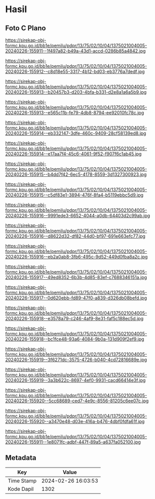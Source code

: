 # Hasil

## Foto C Plano

https://sirekap-obj-formc.kpu.go.id/bb1e/pemilu/pdpr/13/75/02/10/04/1375021004005-20240226-155911--1f497a82-b49a-43d1-accd-0286b85a4842.jpg

https://sirekap-obj-formc.kpu.go.id/bb1e/pemilu/pdpr/13/75/02/10/04/1375021004005-20240226-155912--c8d18e55-3317-4b12-bd03-eb3776a7dedf.jpg

https://sirekap-obj-formc.kpu.go.id/bb1e/pemilu/pdpr/13/75/02/10/04/1375021004005-20240226-155913--b20457b3-d203-4bfa-b331-d2e8a1a6a5b9.jpg

https://sirekap-obj-formc.kpu.go.id/bb1e/pemilu/pdpr/13/75/02/10/04/1375021004005-20240226-155913--e565c11b-fe79-4db8-8794-ee92010fc78c.jpg

https://sirekap-obj-formc.kpu.go.id/bb1e/pemilu/pdpr/13/75/02/10/04/1375021004005-20240226-155914--eb332147-3dfe-460c-9409-28cf58139ed8.jpg

https://sirekap-obj-formc.kpu.go.id/bb1e/pemilu/pdpr/13/75/02/10/04/1375021004005-20240226-155914--e17aa7f4-45c6-4061-9f52-f907f6c1ab45.jpg

https://sirekap-obj-formc.kpu.go.id/bb1e/pemilu/pdpr/13/75/02/10/04/1375021004005-20240226-155915--b4dd7f42-6ec5-4178-8559-3d1327300923.jpg

https://sirekap-obj-formc.kpu.go.id/bb1e/pemilu/pdpr/13/75/02/10/04/1375021004005-20240226-155915--c5df83e1-3894-476f-8fa4-b5119ebbc5d9.jpg

https://sirekap-obj-formc.kpu.go.id/bb1e/pemilu/pdpr/13/75/02/10/04/1375021004005-20240226-155916--9991ede3-6652-4044-a0db-64403d2c99ab.jpg

https://sirekap-obj-formc.kpu.go.id/bb1e/pemilu/pdpr/13/75/02/10/04/1375021004005-20240226-155916--d8622d32-df82-44d0-bf97-691e663efc77.jpg

https://sirekap-obj-formc.kpu.go.id/bb1e/pemilu/pdpr/13/75/02/10/04/1375021004005-20240226-155916--eb2a0ab8-3fb6-495c-9d52-449d0fba8a2c.jpg

https://sirekap-obj-formc.kpu.go.id/bb1e/pemilu/pdpr/13/75/02/10/04/1375021004005-20240226-155917--49ed8352-6b3b-4d85-83ef-c7688346151a.jpg

https://sirekap-obj-formc.kpu.go.id/bb1e/pemilu/pdpr/13/75/02/10/04/1375021004005-20240226-155917--0d620ebb-fd89-47f0-a839-d326db08befd.jpg

https://sirekap-obj-formc.kpu.go.id/bb1e/pemilu/pdpr/13/75/02/10/04/1375021004005-20240226-155918--e3578a79-c246-4af9-8e31-faf5c188ec5d.jpg

https://sirekap-obj-formc.kpu.go.id/bb1e/pemilu/pdpr/13/75/02/10/04/1375021004005-20240226-155918--bc1fce48-93a6-4084-9b0a-131d909f2ef9.jpg

https://sirekap-obj-formc.kpu.go.id/bb1e/pemilu/pdpr/13/75/02/10/04/1375021004005-20240226-155919--3f6271dc-3575-4726-b040-4cd72816689e.jpg

https://sirekap-obj-formc.kpu.go.id/bb1e/pemilu/pdpr/13/75/02/10/04/1375021004005-20240226-155919--3a3b622c-8697-4ef0-9931-cacd66414e3f.jpg

https://sirekap-obj-formc.kpu.go.id/bb1e/pemilu/pdpr/13/75/02/10/04/1375021004005-20240226-155920--5cc68689-ced7-4e9c-8556-81205c6ee07c.jpg

https://sirekap-obj-formc.kpu.go.id/bb1e/pemilu/pdpr/13/75/02/10/04/1375021004005-20240226-155920--a3470e48-d03e-416a-b476-4dbf0fdfa61f.jpg

https://sirekap-obj-formc.kpu.go.id/bb1e/pemilu/pdpr/13/75/02/10/04/1375021004005-20240226-155911--1e8071fc-adbf-447f-89a5-a637fa052100.jpg


## Metadata

| Key        | Value               |
| ---------- | ------------------- |
| Time Stamp | 2024-02-26 16:03:53 |
| Kode Dapil | 1302                |



